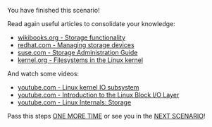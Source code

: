 You have finished this scenario!

Read again useful articles to consolidate your knowledge:
- [wikibooks.org - Storage functionality](https://en.wikibooks.org/wiki/The_Linux_Kernel/Storage#Block_device_layer)
- [redhat.com - Managing storage devices](https://access.redhat.com/documentation/en-us/red_hat_enterprise_linux/9/html/managing_storage_devices/index)
- [suse.com - Storage Administration Guide](https://documentation.suse.com/sles/15-SP1/html/SLES-all/book-storage.html)
- [kernel.org - Filesystems in the Linux kernel](https://docs.kernel.org/filesystems/#filesystems)

And watch some videos:
- [youtube.com - Linux kernel IO subsystem](https://www.youtube.com/watch?v=2tu__ZHC0mI)
- [youtube.com - Introduction to the Linux Block I/O Layer](https://www.youtube.com/watch?v=ebHINEF6PDk)
- [youtube.com - Linux Internals: Storage](https://www.youtube.com/watch?v=jzcMOObRtLo)

Pass this steps [ONE MORE TIME](/kodxxl/course/Linux/storage) or see you in the [NEXT SCENARIO](/kodxxl/course/Linux/services)!
